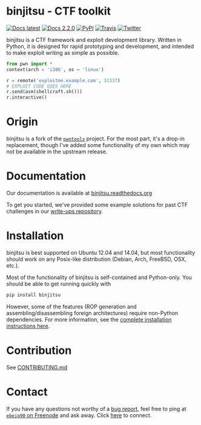 # binjitsu - CTF toolkit
[![Docs latest](https://readthedocs.org/projects/binjitsu/badge/)](https://binjitsu.readthedocs.org/en/latest)
[![Docs 2.2.0](https://readthedocs.org/projects/binjitsu/badge/?version=2.2.0)](https://binjitsu.readthedocs.org/en/2.2.0)
[![PyPI](https://img.shields.io/pypi/v/binjitsu.svg?style=flat)](https://pypi.python.org/pypi/binjitsu/)
[![Travis](https://travis-ci.org/binjitsu/binjitsu.svg)](https://travis-ci.org/binjitsu/binjitsu)
[![Twitter](https://img.shields.io/badge/twitter-ctfbinjitsu-4099FF.svg?style=flat)](https://twitter.com/ctfbinjitsu)

binjitsu is a CTF framework and exploit development library. Written in Python, it is designed for rapid prototyping and development, and intended to make exploit writing as simple as possible.

```python
from pwn import *
context(arch = 'i386', os = 'linux')

r = remote('exploitme.example.com', 31337)
# EXPLOIT CODE GOES HERE
r.send(asm(shellcraft.sh()))
r.interactive()
```

# Origin

binjitsu is a fork of the [`pwntools`](https://github.com/Gallopsled/pwntools) project.  For the most part, it's a drop-in replacement, though I've added some functionality of my own which may not be available in the upstream release.

# Documentation
Our documentation is available at [binjitsu.readthedocs.org](https://binjitsu.readthedocs.org/en/latest/)

To get you started, we've provided some example solutions for past CTF challenges in our [write-ups repository](https://github.com/binjitsu/binjitsu-write-ups).

# Installation

binjitsu is best supported on Ubuntu 12.04 and 14.04, but most functionality should work on any Posix-like distribution (Debian, Arch, FreeBSD, OSX, etc.).

Most of the functionality of binjitsu is self-contained and Python-only.  You should be able to get running quickly with

```sh
pip install binjitsu
```

However, some of the features (ROP generation and assembling/disassembling foreign architectures) require non-Python dependencies.  For more information, see the [complete installation instructions here](https://binjitsu.readthedocs.org/en/latest/install.html).


# Contribution

See [CONTRIBUTING.md](CONTRIBUTING.md)

# Contact
If you have any questions not worthy of a [bug report](https://github.com/binjitsu/binjitsu/issues), feel free to ping
at [`ebeip90` on Freenode](irc://irc.freenode.net/pwning) and ask away.
Click [here](https://kiwiirc.com/client/irc.freenode.net/pwning) to connect.

